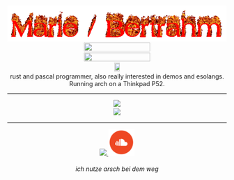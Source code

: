 <!--<h1 align="center"> Marie / Bertrahm </h1>-->

<div align="center">
    <img src="img/banner.gif" />
    <img src="https://skillicons.dev/icons?i=rust,c,py,md,html" width="55%" height="55%" />
    <img src="https://skillicons.dev/icons?i=linux,bash,git,vim,vscode" width="55%" height="55%" /> <br />
    <a href="https://freepascal.org"><img src="https://www.freepascal.org/pic/logo.gif" width="16%" height="16%" /></a> <br />
</div>

<div align="center"> rust and pascal programmer, also really interested in demos and esolangs. <br />
Running arch on a Thinkpad P52. </div>

---

<div align="center">
    <img src="https://github-readme-stats.vercel.app/api?username=FelixEcker&show_icons=true&count_private=true&theme=transparent" /> <br />
    <img src="https://github-readme-stats.vercel.app/api/top-langs/?username=FelixEcker&langs_count=5&show_icons=true&count_private=true&include_all_commits=true&theme=transparent" />
</div>

---

<div align="center">
  <a href="https://esolangs.org/wiki/User:Bertrahm">
    <img src="https://esolangs.org/w/images/c/c9/Logo.png" width="12%" />
  </a>
  <a href="https://soundcloud.com/german_substance">
    <img src="social.png" width="12%" />
  </a>
</div>

<h6 align="center">
    <em> ich nutze arsch bei dem weg </em>
</h6>

<!-- want to add more but cant think of shit -->
